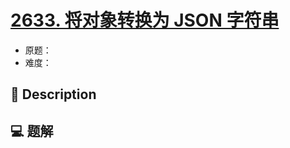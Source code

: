 # [2633. 将对象转换为 JSON 字符串](https://github.com/Tdahuyou/leetcode/tree/main/2633.%20%E5%B0%86%E5%AF%B9%E8%B1%A1%E8%BD%AC%E6%8D%A2%E4%B8%BA%20JSON%20%E5%AD%97%E7%AC%A6%E4%B8%B2)

- 原题：
- 难度：

## 📝 Description



## 💻 题解

```

```

